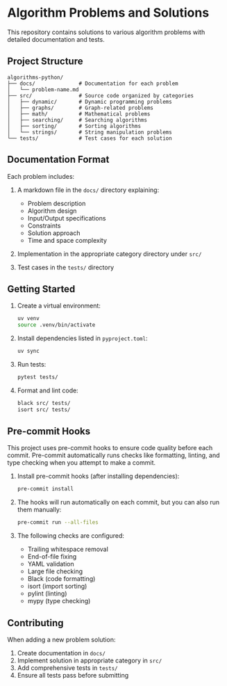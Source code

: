 # Algorithm Problems and Solutions

This repository contains solutions to various algorithm problems with detailed documentation and tests.

## Project Structure

```
algorithms-python/
├── docs/              # Documentation for each problem
│   └── problem-name.md
├── src/               # Source code organized by categories
│   ├── dynamic/       # Dynamic programming problems
│   ├── graphs/        # Graph-related problems
│   ├── math/          # Mathematical problems
│   ├── searching/     # Searching algorithms
│   ├── sorting/       # Sorting algorithms
│   └── strings/       # String manipulation problems
└── tests/             # Test cases for each solution
```

## Documentation Format

Each problem includes:

1. A markdown file in the `docs/` directory explaining:

   * Problem description
   * Algorithm design
   * Input/Output specifications
   * Constraints
   * Solution approach
   * Time and space complexity

2. Implementation in the appropriate category directory under `src/`

3. Test cases in the `tests/` directory

## Getting Started

1. Create a virtual environment:

   ```bash
   uv venv
   source .venv/bin/activate
   ```

2. Install dependencies listed in `pyproject.toml`:

   ```bash
   uv sync
   ```

3. Run tests:

   ```bash
   pytest tests/
   ```

4. Format and lint code:

   ```bash
   black src/ tests/
   isort src/ tests/
   ```

## Pre-commit Hooks

This project uses pre-commit hooks to ensure code quality before each commit. Pre-commit automatically runs checks like formatting, linting, and type checking when you attempt to make a commit.

1. Install pre-commit hooks (after installing dependencies):

   ```bash
   pre-commit install
   ```

2. The hooks will run automatically on each commit, but you can also run them manually:

   ```bash
   pre-commit run --all-files
   ```

3. The following checks are configured:
   - Trailing whitespace removal
   - End-of-file fixing
   - YAML validation
   - Large file checking
   - Black (code formatting)
   - isort (import sorting)
   - pylint (linting)
   - mypy (type checking)

## Contributing

When adding a new problem solution:

1. Create documentation in `docs/`
2. Implement solution in appropriate category in `src/`
3. Add comprehensive tests in `tests/`
4. Ensure all tests pass before submitting
